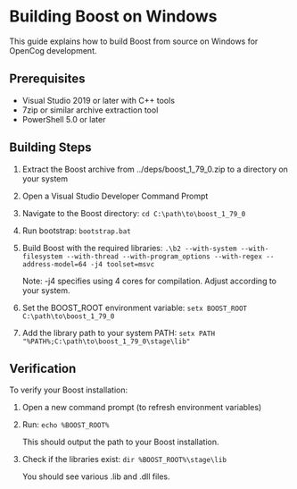 # Building Boost on Windows

This guide explains how to build Boost from source on Windows for OpenCog development.

## Prerequisites

- Visual Studio 2019 or later with C++ tools
- 7zip or similar archive extraction tool
- PowerShell 5.0 or later

## Building Steps

1. Extract the Boost archive from ../deps/boost_1_79_0.zip to a directory on your system

2. Open a Visual Studio Developer Command Prompt

3. Navigate to the Boost directory:
   `
   cd C:\path\to\boost_1_79_0
   `

4. Run bootstrap:
   `
   bootstrap.bat
   `

5. Build Boost with the required libraries:
   `
   .\b2 --with-system --with-filesystem --with-thread --with-program_options --with-regex --address-model=64 -j4 toolset=msvc
   `

   Note: -j4 specifies using 4 cores for compilation. Adjust according to your system.

6. Set the BOOST_ROOT environment variable:
   `
   setx BOOST_ROOT C:\path\to\boost_1_79_0
   `

7. Add the library path to your system PATH:
   `
   setx PATH "%PATH%;C:\path\to\boost_1_79_0\stage\lib"
   `

## Verification

To verify your Boost installation:

1. Open a new command prompt (to refresh environment variables)

2. Run:
   `
   echo %BOOST_ROOT%
   `
   
   This should output the path to your Boost installation.

3. Check if the libraries exist:
   `
   dir %BOOST_ROOT%\stage\lib
   `

   You should see various .lib and .dll files.
